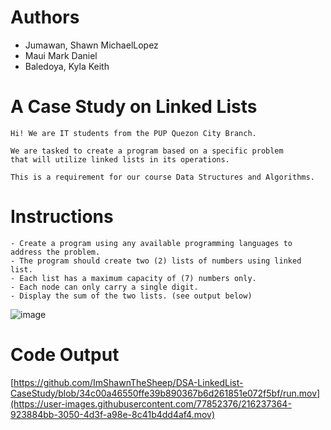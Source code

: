 # Authors

- Jumawan, Shawn MichaelLopez
- Maui Mark Daniel
- Baledoya, Kyla Keith

# A Case Study on Linked Lists

    Hi! We are IT students from the PUP Quezon City Branch.

    We are tasked to create a program based on a specific problem
    that will utilize linked lists in its operations.

    This is a requirement for our course Data Structures and Algorithms.

# Instructions

    - Create a program using any available programming languages to address the problem.
    - The program should create two (2) lists of numbers using linked list.
    - Each list has a maximum capacity of (7) numbers only.
    - Each node can only carry a single digit.
    - Display the sum of the two lists. (see output below)

![image](https://github.com/ImShawnTheSheep/DSA-LinkedList-CaseStudy/blob/main/image.png)

# Code Output

[https://github.com/ImShawnTheSheep/DSA-LinkedList-CaseStudy/blob/34c00a46550ffe39b890367b6d261851e072f5bf/run.mov](https://user-images.githubusercontent.com/77852376/216237364-923884bb-3050-4d3f-a98e-8c41b4dd4af4.mov)
